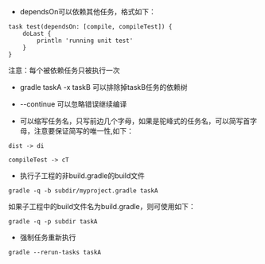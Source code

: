 * dependsOn可以依赖其他任务，格式如下：

```
task test(dependsOn: [compile, compileTest]) {
	doLast {
		println 'running unit test'
	}
}
```

注意：每个被依赖任务只被执行一次

* gradle taskA -x taskB 可以排除掉taskB任务的依赖树

* --continue 可以忽略错误继续编译

* 可以缩写任务名，只写前边几个字母，如果是驼峰式的任务名，可以简写首字母，注意要保证简写的唯一性,如下：

```
dist -> di

compileTest -> cT
```

* 执行子工程的非build.gradle的build文件

```
gradle -q -b subdir/myproject.gradle taskA
```

如果子工程中的build文件名为build.gradle，则可使用如下：

```
gradle -q -p subdir taskA
```

* 强制任务重新执行

```
gradle --rerun-tasks taskA
```
